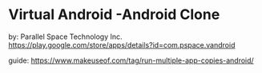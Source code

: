 # Virtual Android -Android Clone
by: Parallel Space Technology Inc.
https://play.google.com/store/apps/details?id=com.pspace.vandroid

guide: https://www.makeuseof.com/tag/run-multiple-app-copies-android/
